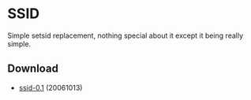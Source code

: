 SSID
====
Simple setsid replacement, nothing special about it except it being really simple.

Download
--------
* [ssid-0.1](http://dl.suckless.org/tools/ssid-0.1.tar.gz) (20061013)
